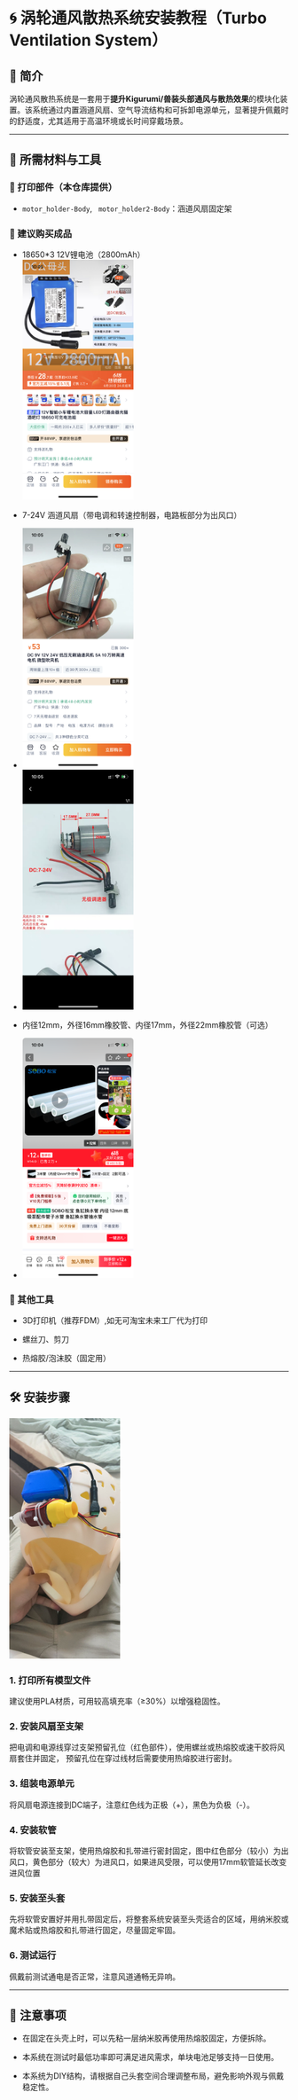🌀 涡轮通风散热系统安装教程（Turbo Ventilation System）
=========================================

📘 简介
-----

涡轮通风散热系统是一套用于**提升Kigurumi/兽装头部通风与散热效果**的模块化装置。该系统通过内置涵道风扇、空气导流结构和可拆卸电源单元，显著提升佩戴时的舒适度，尤其适用于高温环境或长时间穿戴场景。

* * *

🧰 所需材料与工具
----------

### 🔧 打印部件（本仓库提供）

* `motor_holder-Body`, ` motor_holder2-Body`：涵道风扇固定架

### 🛒 建议购买成品

* 18650*3 12V锂电池（2800mAh）  
  <img src="./images/battery.png" alt="battery" width="200"/>

* 7-24V 涵道风扇（带电调和转速控制器，电路板部分为出风口）

* <img src="./images/motor_link.png" alt="motor2" width="200"/>

* <img src="./images/motor.png" alt="motor" width="200"/>

* 内径12mm，外径16mm橡胶管、内径17mm，外径22mm橡胶管（可选）

* <img src="./images/pipe.png" alt="pipe" width="200"/>

### 🧵 其他工具

* 3D打印机（推荐FDM）,如无可淘宝未来工厂代为打印

* 螺丝刀、剪刀

* 热熔胶/泡沫胶（固定用）

* * *

🛠️ 安装步骤
--------

<img src="./images/final.png" alt="final" width="200"/>

### 1. 打印所有模型文件

建议使用PLA材质，可用较高填充率（≥30%）以增强稳固性。

### 2. 安装风扇至支架

把电调和电源线穿过支架预留孔位（红色部件），使用螺丝或热熔胶或速干胶将风扇套住并固定， 预留孔位在穿过线材后需要使用热熔胶进行密封。

### 3. 组装电源单元

将风扇电源连接到DC端子，注意红色线为正极（+），黑色为负极（-）。

### 4. 安装软管

将软管安装至支架，使用热熔胶和扎带进行密封固定，图中红色部分（较小）为出风口，黄色部分（较大）为进风口，如果进风受限，可以使用17mm软管延长改变进风位置

### 5. 安装至头套

先将软管安置好并用扎带固定后，将整套系统安装至头壳适合的区域，用纳米胶或魔术贴或热熔胶和扎带进行固定，尽量固定牢固。

### 6. 测试运行

佩戴前测试通电是否正常，注意风道通畅无异响。 

* * *

🧷 注意事项
-------

* 在固定在头壳上时，可以先粘一层纳米胶再使用热熔胶固定，方便拆除。

* 本系统在测试时最低功率即可满足进风需求，单块电池足够支持一日使用。

* 本系统为DIY结构，请根据自己头套空间合理调整布局，避免影响外观与佩戴稳定性。
